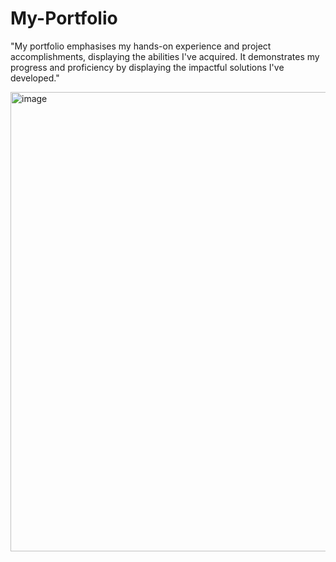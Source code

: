 # My-Portfolio

"My portfolio emphasises my hands-on experience and project accomplishments, displaying the abilities I've acquired. It demonstrates my progress and proficiency by displaying the impactful solutions I've developed."



<img width="735" alt="image" src="https://github.com/rajputrr/My-Portfolio/assets/110460414/5ca7848d-c9fa-47f7-83a1-2148324148fe">
